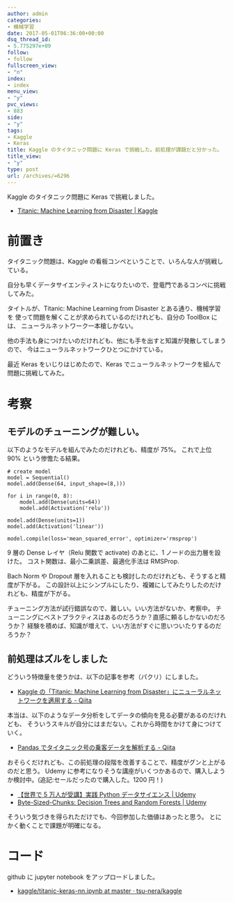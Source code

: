 ```yaml
---
author: admin
categories:
- 機械学習
date: 2017-05-01T06:36:00+00:00
dsq_thread_id:
- 5.775297e+09
follow:
- follow
fullscreen_view:
- "n"
index:
- index
menu_view:
- "y"
pvc_views:
- 883
side:
- "y"
tags:
- Kaggle
- Keras
title: Kaggle のタイタニック問題に Keras で挑戦した。前処理が課題だと分かった。
title_view:
- "y"
type: post
url: /archives/=6296
---
```


Kaggle のタイタニック問題に Keras で挑戦しました。

-   [Titanic: Machine Learning from Disaster |
    Kaggle](https://www.kaggle.com/c/titanic)

前置き
======

タイタニック問題は、Kaggle
の看板コンペということで、いろんな人が挑戦している。

自分も早くデータサイエンティストになりたいので、登竜門であるコンペに挑戦してみた。

タイトルが、Titanic: Machine Learning from Disaster
とある通り、機械学習を
使って問題を解くことが求められているのだけれども、自分の ToolBox には、
ニューラルネットワーク一本槍しかない。

他の手法も身につけたいのだけれども、他にも手を出すと知識が発散してしまうので、
今はニューラルネットワークひとつにかけている。

最近 Keras をいじりはじめたので、Keras
でニューラルネットワークを組んで問題に挑戦してみた。

考察
====

モデルのチューニングが難しい。
------------------------------

以下のようなモデルを組んでみたのだけれども、精度が 75%。 これで上位 90%
という惨憺たる結果。

``` {.python}
# create model
model = Sequential()
model.add(Dense(64, input_shape=(8,)))

for i in range(0, 8):
    model.add(Dense(units=64))
    model.add(Activation('relu'))

model.add(Dense(units=1))
model.add(Activation('linear'))

model.compile(loss='mean_squared_error', optimizer='rmsprop')
```

9 層の Dense レイヤ（Relu 関数で activate) のあとに、1
ノードの出力層を設けた。 コスト関数は、最小二乗誤差、最適化手法は
RMSProp.

Bach Norm や Dropout
層を入れることも検討したのだけれども、そうすると精度が下がる。
この設計以上にシンプルにしたり、複雑にしてみたりしたのだけれども、精度が下がる。

チューニング方法が試行錯誤なので、難しい。いい方法がないか、考察中。
チューニングにベストプラクティスはあるのだろうか？直感に頼るしかないのだろうか？
経験を積めば、知識が増えて、いい方法がすぐに思いついたりするのだろうか？

前処理はズルをしました
----------------------

どういう特徴量を使うかは、以下の記事を参考（パクリ）にしました。

-   [Kaggle の「Titanic: Machine Learning from
    Disaster」にニューラルネットワークを適用する -
    Qiita](https://qiita.com/ryouta0506/items/c5ffb704b5c20106b771)

本当は、以下のようなデータ分析をしてデータの傾向を見る必要があるのだけれども、
そういうスキルが自分にはまだない。これから時間をかけて身につけていく。

-   [Pandas でタイタニック号の乗客データを解析する -
    Qiita](https://qiita.com/yudsuzuk/items/a13236a415f238da857e#%E5%89%8D%E6%BA%96%E5%82%99)

おそらくだけれども、この前処理の段階を改善することで、精度がグンと上がるのだと思う。
Udemy
に参考になりそうな講座がいくつかあるので、購入しようか検討中。(追記:セールだったので購入した。1200
円！)

-   [【世界で 5 万人が受講】実践 Python データサイエンス |
    Udemy](https://www.udemy.com/python-jp/)
-   [Byte-Sized-Chunks: Decision Trees and Random Forests |
    Udemy](https://www.udemy.com/decision-trees-and-random-forests/)

そういう気づきを得られただけでも、今回参加した価値はあったと思う。
とにかく動くことで課題が明確になる。

コード
======

github に jupyter notebook をアップロードしました。

-   [kaggle/titanic-keras-nn.ipynb at master ·
    tsu-nera/kaggle](https://github.com/tsu-nera/kaggle/blob/master/titanic/titanic-keras-nn.ipynb)

